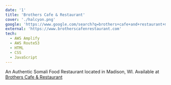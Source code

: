 ```yaml
---
date: '1'
title: 'Brothers Cafe & Restaurant'
cover: './halcyon.png'
google: 'https://www.google.com/search?q=brothers+cafe+and+restaurant+madison+wi'
external: 'https://www.brotherscafenrestaurant.com'
tech:
  - AWS Amplify
  - AWS Route53
  - HTML
  - CSS
  - JavaScript
---
```


An Authentic Somali Food Restaurant located in Madison, WI. Available at [Brothers Cafe & Restaurant](https://www.brotherscafenrestaurant.com/)
